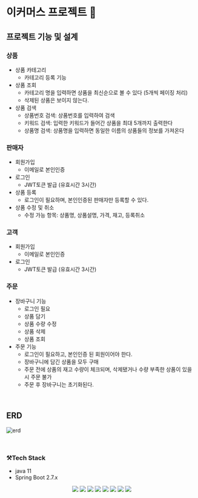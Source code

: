 # 이커머스 프로젝트 🛒

## 프로젝트 기능 및 설계

### 상품
- 상품 카테고리
  - 카테고리 등록 기능
- 상품 조회
  - 카테고리 명을 입력하면 상품을 최신순으로 볼 수 있다 (5개씩 페이징 처리)
  - 삭제된 상품은 보이지 않는다.
- 상품 검색
  - 상품번호 검색: 상품번호를 입력하여 검색
  - 키워드 검색: 입력한 키워드가 들어간 상품을 최대 5개까지 출력한다
  - 상품명 검색: 상품명을 입력하면 동일한 이름의 상품들의 정보를 가져온다

### 판매자
- 회원가입
  - 이메일로 본인인증
- 로그인
  - JWT토큰 발급 (유효시간 3시간)
- 상품 등록
  - 로그인이 필요하며, 본인인증된 판매자만 등록할 수 있다.
- 상품 수정 및 취소
  - 수정 가능 항목: 상품명, 상품설명, 가격, 재고, 등록취소

### 고객
- 회원가입
  - 이메일로 본인인증
- 로그인
  - JWT토큰 발급 (유효시간 3시간)
  
### 주문
- 장바구니 기능
  - 로그인 필요
  - 상품 담기
  - 상품 수량 수정
  - 상품 삭제
  - 상품 조회
- 주문 기능
  - 로그인이 필요하고, 본인인증 된 회원이어야 한다.
  - 장바구니에 담긴 상품을 모두 구매
  - 주문 전에 상품의 재고 수량이 체크되며, 삭제됐거나 수량 부족한 상품이 있을 시 주문 불가
  - 주문 후 장바구니는 초기화된다.
</br>

## ERD
![erd](images/ERD.png)

</br>

### ⚒️Tech Stack
- java 11
- Spring Boot 2.7.x

<div align=center> 
  <img src="https://img.shields.io/badge/java-007396?style=for-the-badge&logo=java&logoColor=white"> 
  <img src="https://img.shields.io/badge/spring-6DB33F?style=for-the-badge&logo=spring&logoColor=white"> 
  <img src="https://img.shields.io/badge/mysql-4479A1?style=for-the-badge&logo=mysql&logoColor=white"> 
  <img src="https://img.shields.io/badge/git-F05032?style=for-the-badge&logo=git&logoColor=white">
  <img src="https://img.shields.io/badge/docker-2496ED?style=for-the-badge&logo=docker&logoColor=white">
  <img src="https://img.shields.io/badge/swagger-85EA2D?style=for-the-badge&logo=swagger&logoColor=white">
  <img src="https://img.shields.io/badge/redis-DC382D?style=for-the-badge&logo=redis&logoColor=white">
  <img src="https://img.shields.io/badge/elasticsearch-005571?style=for-the-badge&logo=elasticsearch&logoColor=white">
</div>
